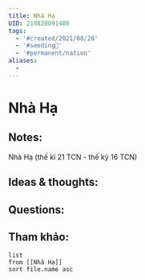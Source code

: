 ```yaml
---
title: Nhà Hạ
UID: 210828091408
tags:
  - '#created/2021/08/28'
  - '#seeding🌱'
  - '#permanent/nation'
aliases:
  - 
---
```

# Nhà Hạ

## Notes:
Nhà Hạ (thế kỉ 21 TCN - thế kỷ 16 TCN)

## Ideas & thoughts:

## Questions:


## Tham khảo:
```dataview
list
from [[Nhà Hạ]]
sort file.name asc
```